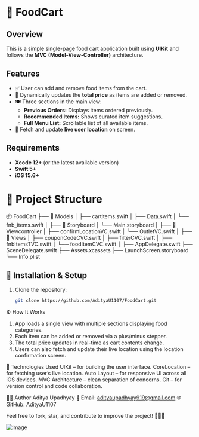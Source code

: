 # 🍔 FoodCart

## Overview
This is a simple single-page food cart application built using **UIKit** and follows the **MVC (Model-View-Controller)** architecture.

## Features
- ✅ User can add and remove food items from the cart.
- 🧮 Dynamically updates the **total price** as items are added or removed.
- 🍽️ Three sections in the main view:
  - **Previous Orders:** Displays items ordered previously.
  - **Recommended Items:** Shows curated item suggestions.
  - **Full Menu List:** Scrollable list of all available items.
- 📍 Fetch and update **live user location** on screen.

## Requirements
- **Xcode 12+** (or the latest available version)
- **Swift 5+**
- **iOS 15.6+**

# 📁 Project Structure
📦 FoodCart ├── 📂 Models │ ├── cartitems.swift │ ├── Data.swift │ └── fnb_items.swift │ ├── 📂 Storyboard │ └── Main.storyboard │ ├── 📂 Viewcontroller │ ├── confirmLocationVC.swift │ └── OutletVC.swift │ ├── 📂 Views │ ├── couponCodeCVC.swift │ ├── filterCVC.swift │ ├── fnbItemsTVC.swift │ └── foodItemCVC.swift │ ├── AppDelegate.swift ├── SceneDelegate.swift ├── Assets.xcassets ├── LaunchScreen.storyboard └── Info.plist

## 🚀 Installation & Setup

1. Clone the repository:
   ```bash
   git clone https://github.com/AdityaU1107/FoodCart.git

⚙️ How It Works
1) App loads a single view with multiple sections displaying food categories.
2) Each item can be added or removed via a plus/minus stepper.
3) The total price updates in real-time as cart contents change.
4) Users can also fetch and update their live location using the location confirmation screen.

🧰 Technologies Used
UIKit – for building the user interface.
CoreLocation – for fetching user’s live location.
Auto Layout – for responsive UI across all iOS devices.
MVC Architecture – clean separation of concerns.
Git – for version control and code collaboration.

👨‍💻 Author
Aditya Upadhyay
📧 Email: adityaupadhyay919@gmail.com
🌐 GitHub: AdityaU1107

Feel free to fork, star, and contribute to improve the project! 🍕🍟🍔

![image](https://github.com/user-attachments/assets/a3c5b103-a319-4538-a57e-a60d5bf3a1fb)



